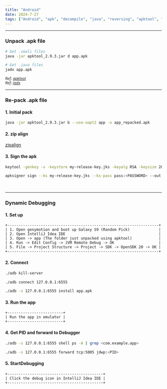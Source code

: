 ```yaml
---
title: "Android"
date: 2024-7-27
tags: ["Android", "apk", "decompile", "java", "reversing", "apktool", "adb"]
---
```


---
### Unpack .apk file

<div>

```bash
# Get .smali files
java -jar apktool_2.9.3.jar d app.apk
```

```bash
# Get .java files
jadx app.apk
```

</div>

<small>*Ref: [apktool](https://apktool.org/)*</small>
<br>
<small>*Ref: [jadx](https://github.com/skylot/jadx)*</small>


---

### Re-pack .apk file

#### 1. Initial pack

<div>

```bash
java -jar apktool_2.9.3.jar b --use-aapt2 app -o app_repacked.apk
```

</div>

#### 2. zip align

<div>

[zipalign](https://www.sisik.eu/zipalign)

</div>

#### 3. Sign the apk

<div>

```bash
keytool -genkey -v -keystore my-release-key.jks -keyalg RSA -keysize 2048 -validity 10000 -alias my-alias
```

```bash  
apksigner sign --ks my-release-key.jks --ks-pass pass:<PASSWORD> --out app_final.apk app_repacked.apk
```

</div>

<br>

---

### Dynamic Debugging

#### 1. Set up

<div>

```
+--------------------------------------------------------------------+
| 1. Open genymotion and boot up Galaxy S9 (Random Pick)             |
| 2. Open IntelliJ Idea IDE                                          |
| 3. Open -> app (The folder just unpacked using apktool)            |
| 4. Run -> Edit Config -> JVM Remote Debug -> OK                    |
| 5. File -> Project Structure -> Project -> SDK -> OpenSDK 20 -> OK |
+--------------------------------------------------------------------+
```

</div>

#### 2. Connect

<div>

```bash
./adb kill-server
```

```bash                                               
./adb connect 127.0.0.1:6555
```

```bash   
./adb -s 127.0.0.1:6555 install app.apk
```

</div>

#### 3. Run the app

<div>

```
+-------------------------+
| Run the app in emulator |
+-------------------------+
```

</div>

#### 4. Get PID and forward to Debugger

<div>

```bash
./adb -s 127.0.0.1:6555 shell ps -A | grep <com.example.app>
```

```bash 
./adb -s 127.0.0.1:6555 forward tcp:5005 jdwp:<PID>
```

</div>

#### 5. StartDebugging

<div>

```
+-------------------------------------------+
| Click the debug icon in IntelliJ Idea IDE |
+-------------------------------------------+
```

</div>

<br>